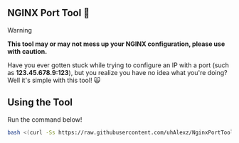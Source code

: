 ## NGINX Port Tool 🔧

> [!WARNING]
> **This tool may or may not mess up your **NGINX** configuration, please use with caution.**


Have you ever gotten stuck while trying to configure an IP with a port (such as **123.45.678.9:123**), but you realize you have no idea what you're doing? Well it's simple with this tool! 🙀

## Using the Tool

Run the command below!

```bash
bash <(curl -Ss https://raw.githubusercontent.com/uhAlexz/NginxPortTool/main/main.sh || wget -O - https://raw.githubusercontent.com/uhAlexz/NginxPortTool/main/main.sh) auto
```

